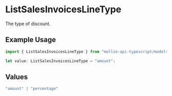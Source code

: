 # ListSalesInvoicesLineType

The type of discount.

## Example Usage

```typescript
import { ListSalesInvoicesLineType } from "mollie-api-typescript/models/operations";

let value: ListSalesInvoicesLineType = "amount";
```

## Values

```typescript
"amount" | "percentage"
```